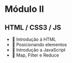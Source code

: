 # Módulo II

## HTML / CSS3 / JS



- :stop_sign: Introdução à HTML 
- :stop_sign: Posicionando elementos
- :stop_sign: Introdução a JavaScript 
- :stop_sign: Map, Filter e Reduce
